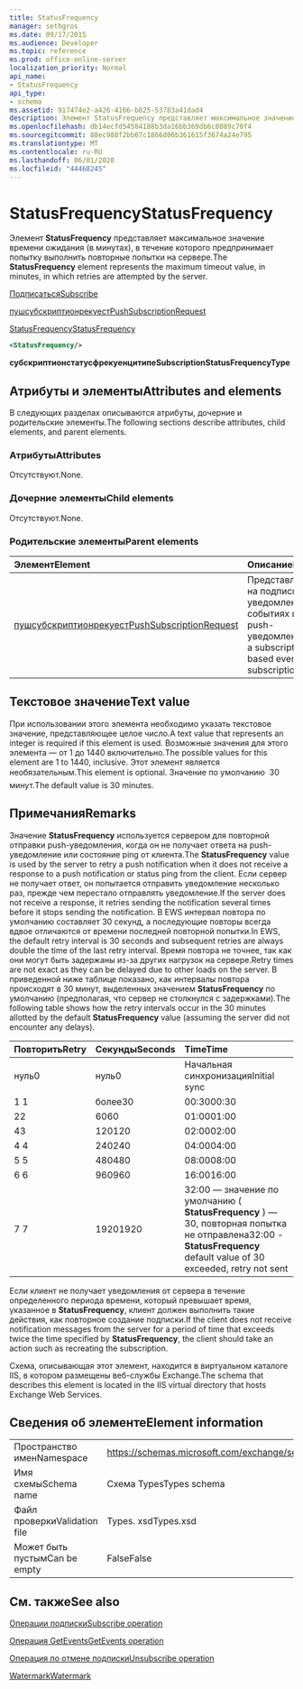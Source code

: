 ```yaml
---
title: StatusFrequency
manager: sethgros
ms.date: 09/17/2015
ms.audience: Developer
ms.topic: reference
ms.prod: office-online-server
localization_priority: Normal
api_name:
- StatusFrequency
api_type:
- schema
ms.assetid: 917474e2-a426-4166-b825-53783a41dad4
description: Элемент StatusFrequency представляет максимальное значение времени ожидания (в минутах), в течение которого предпринимает попытку выполнить повторные попытки на сервере.
ms.openlocfilehash: db14ecfd54584188b3da16bb369db6c8089c70f4
ms.sourcegitcommit: 88ec988f2bb67c1866d06b361615f3674a24e795
ms.translationtype: MT
ms.contentlocale: ru-RU
ms.lasthandoff: 06/01/2020
ms.locfileid: "44468245"
---
```

# <a name="statusfrequency"></a><span data-ttu-id="13117-103">StatusFrequency</span><span class="sxs-lookup"><span data-stu-id="13117-103">StatusFrequency</span></span>

<span data-ttu-id="13117-104">Элемент **StatusFrequency** представляет максимальное значение времени ожидания (в минутах), в течение которого предпринимает попытку выполнить повторные попытки на сервере.</span><span class="sxs-lookup"><span data-stu-id="13117-104">The **StatusFrequency** element represents the maximum timeout value, in minutes, in which retries are attempted by the server.</span></span> 
  
[<span data-ttu-id="13117-105">Подписаться</span><span class="sxs-lookup"><span data-stu-id="13117-105">Subscribe</span></span>](subscribe.md)
  
[<span data-ttu-id="13117-106">пушсубскриптионрекуест</span><span class="sxs-lookup"><span data-stu-id="13117-106">PushSubscriptionRequest</span></span>](pushsubscriptionrequest.md)
  
[<span data-ttu-id="13117-107">StatusFrequency</span><span class="sxs-lookup"><span data-stu-id="13117-107">StatusFrequency</span></span>](statusfrequency.md)
  
```XML
<StatusFrequency/>
```

 <span data-ttu-id="13117-108">**субскриптионстатусфрекуенцитипе**</span><span class="sxs-lookup"><span data-stu-id="13117-108">**SubscriptionStatusFrequencyType**</span></span>
## <a name="attributes-and-elements"></a><span data-ttu-id="13117-109">Атрибуты и элементы</span><span class="sxs-lookup"><span data-stu-id="13117-109">Attributes and elements</span></span>

<span data-ttu-id="13117-110">В следующих разделах описываются атрибуты, дочерние и родительские элементы.</span><span class="sxs-lookup"><span data-stu-id="13117-110">The following sections describe attributes, child elements, and parent elements.</span></span>
  
### <a name="attributes"></a><span data-ttu-id="13117-111">Атрибуты</span><span class="sxs-lookup"><span data-stu-id="13117-111">Attributes</span></span>

<span data-ttu-id="13117-112">Отсутствуют.</span><span class="sxs-lookup"><span data-stu-id="13117-112">None.</span></span>
  
### <a name="child-elements"></a><span data-ttu-id="13117-113">Дочерние элементы</span><span class="sxs-lookup"><span data-stu-id="13117-113">Child elements</span></span>

<span data-ttu-id="13117-114">Отсутствуют.</span><span class="sxs-lookup"><span data-stu-id="13117-114">None.</span></span>
  
### <a name="parent-elements"></a><span data-ttu-id="13117-115">Родительские элементы</span><span class="sxs-lookup"><span data-stu-id="13117-115">Parent elements</span></span>

|<span data-ttu-id="13117-116">**Элемент**</span><span class="sxs-lookup"><span data-stu-id="13117-116">**Element**</span></span>|<span data-ttu-id="13117-117">**Описание**</span><span class="sxs-lookup"><span data-stu-id="13117-117">**Description**</span></span>|
|:-----|:-----|
|[<span data-ttu-id="13117-118">пушсубскриптионрекуест</span><span class="sxs-lookup"><span data-stu-id="13117-118">PushSubscriptionRequest</span></span>](pushsubscriptionrequest.md) <br/> |<span data-ttu-id="13117-119">Представляет подписку на подписку на уведомления о событиях на основе push-уведомлений.</span><span class="sxs-lookup"><span data-stu-id="13117-119">Represents a subscription to a push-based event notification subscription.</span></span>  <br/> |
   
## <a name="text-value"></a><span data-ttu-id="13117-120">Текстовое значение</span><span class="sxs-lookup"><span data-stu-id="13117-120">Text value</span></span>

<span data-ttu-id="13117-121">При использовании этого элемента необходимо указать текстовое значение, представляющее целое число.</span><span class="sxs-lookup"><span data-stu-id="13117-121">A text value that represents an integer is required if this element is used.</span></span> <span data-ttu-id="13117-122">Возможные значения для этого элемента — от 1 до 1440 включительно.</span><span class="sxs-lookup"><span data-stu-id="13117-122">The possible values for this element are 1 to 1440, inclusive.</span></span> <span data-ttu-id="13117-123">Этот элемент является необязательным.</span><span class="sxs-lookup"><span data-stu-id="13117-123">This element is optional.</span></span> <span data-ttu-id="13117-124">Значение по умолчанию  30 минут.</span><span class="sxs-lookup"><span data-stu-id="13117-124">The default value is 30 minutes.</span></span>
  
## <a name="remarks"></a><span data-ttu-id="13117-125">Примечания</span><span class="sxs-lookup"><span data-stu-id="13117-125">Remarks</span></span>

<span data-ttu-id="13117-126">Значение **StatusFrequency** используется сервером для повторной отправки push-уведомления, когда он не получает ответа на push-уведомление или состояние ping от клиента.</span><span class="sxs-lookup"><span data-stu-id="13117-126">The **StatusFrequency** value is used by the server to retry a push notification when it does not receive a response to a push notification or status ping from the client.</span></span> <span data-ttu-id="13117-127">Если сервер не получает ответ, он попытается отправить уведомление несколько раз, прежде чем перестало отправлять уведомление.</span><span class="sxs-lookup"><span data-stu-id="13117-127">If the server does not receive a response, it retries sending the notification several times before it stops sending the notification.</span></span> <span data-ttu-id="13117-128">В EWS интервал повтора по умолчанию составляет 30 секунд, а последующие повторы всегда вдвое отличаются от времени последней повторной попытки.</span><span class="sxs-lookup"><span data-stu-id="13117-128">In EWS, the default retry interval is 30 seconds and subsequent retries are always double the time of the last retry interval.</span></span> <span data-ttu-id="13117-129">Время повтора не точнее, так как они могут быть задержаны из-за других нагрузок на сервере.</span><span class="sxs-lookup"><span data-stu-id="13117-129">Retry times are not exact as they can be delayed due to other loads on the server.</span></span> <span data-ttu-id="13117-130">В приведенной ниже таблице показано, как интервалы повтора происходят в 30 минут, выделенных значением **StatusFrequency** по умолчанию (предполагая, что сервер не столкнулся с задержками).</span><span class="sxs-lookup"><span data-stu-id="13117-130">The following table shows how the retry intervals occur in the 30 minutes allotted by the default **StatusFrequency** value (assuming the server did not encounter any delays).</span></span> 
  
|<span data-ttu-id="13117-131">**Повторить**</span><span class="sxs-lookup"><span data-stu-id="13117-131">**Retry**</span></span>|<span data-ttu-id="13117-132">**Секунды**</span><span class="sxs-lookup"><span data-stu-id="13117-132">**Seconds**</span></span>|<span data-ttu-id="13117-133">**Time**</span><span class="sxs-lookup"><span data-stu-id="13117-133">**Time**</span></span>|
|:-----|:-----|:-----|
|<span data-ttu-id="13117-134">нуль</span><span class="sxs-lookup"><span data-stu-id="13117-134">0</span></span>  <br/> |<span data-ttu-id="13117-135">нуль</span><span class="sxs-lookup"><span data-stu-id="13117-135">0</span></span>  <br/> |<span data-ttu-id="13117-136">Начальная синхронизация</span><span class="sxs-lookup"><span data-stu-id="13117-136">Initial sync</span></span>  <br/> |
|<span data-ttu-id="13117-137">1 </span><span class="sxs-lookup"><span data-stu-id="13117-137">1</span></span>  <br/> |<span data-ttu-id="13117-138">более</span><span class="sxs-lookup"><span data-stu-id="13117-138">30</span></span>  <br/> |<span data-ttu-id="13117-139">00:30</span><span class="sxs-lookup"><span data-stu-id="13117-139">00:30</span></span>  <br/> |
|<span data-ttu-id="13117-140">2</span><span class="sxs-lookup"><span data-stu-id="13117-140">2</span></span>  <br/> |<span data-ttu-id="13117-141">60</span><span class="sxs-lookup"><span data-stu-id="13117-141">60</span></span>  <br/> |<span data-ttu-id="13117-142">01:00</span><span class="sxs-lookup"><span data-stu-id="13117-142">01:00</span></span>  <br/> |
|<span data-ttu-id="13117-143">4</span><span class="sxs-lookup"><span data-stu-id="13117-143">3</span></span>  <br/> |<span data-ttu-id="13117-144">120</span><span class="sxs-lookup"><span data-stu-id="13117-144">120</span></span>  <br/> |<span data-ttu-id="13117-145">02:00</span><span class="sxs-lookup"><span data-stu-id="13117-145">02:00</span></span>  <br/> |
|<span data-ttu-id="13117-146">4 </span><span class="sxs-lookup"><span data-stu-id="13117-146">4</span></span>  <br/> |<span data-ttu-id="13117-147">240</span><span class="sxs-lookup"><span data-stu-id="13117-147">240</span></span>  <br/> |<span data-ttu-id="13117-148">04:00</span><span class="sxs-lookup"><span data-stu-id="13117-148">04:00</span></span>  <br/> |
|<span data-ttu-id="13117-149">5 </span><span class="sxs-lookup"><span data-stu-id="13117-149">5</span></span>  <br/> |<span data-ttu-id="13117-150">480</span><span class="sxs-lookup"><span data-stu-id="13117-150">480</span></span>  <br/> |<span data-ttu-id="13117-151">08:00</span><span class="sxs-lookup"><span data-stu-id="13117-151">08:00</span></span>  <br/> |
|<span data-ttu-id="13117-152">6 </span><span class="sxs-lookup"><span data-stu-id="13117-152">6</span></span>  <br/> |<span data-ttu-id="13117-153">960</span><span class="sxs-lookup"><span data-stu-id="13117-153">960</span></span>  <br/> |<span data-ttu-id="13117-154">16:00</span><span class="sxs-lookup"><span data-stu-id="13117-154">16:00</span></span>  <br/> |
|<span data-ttu-id="13117-155">7 </span><span class="sxs-lookup"><span data-stu-id="13117-155">7</span></span>  <br/> |<span data-ttu-id="13117-156">1920</span><span class="sxs-lookup"><span data-stu-id="13117-156">1920</span></span>  <br/> |<span data-ttu-id="13117-157">32:00 — значение по умолчанию ( **StatusFrequency** ) — 30, повторная попытка не отправлена</span><span class="sxs-lookup"><span data-stu-id="13117-157">32:00 - **StatusFrequency** default value of 30 exceeded, retry not sent</span></span>  <br/> |
   
<span data-ttu-id="13117-158">Если клиент не получает уведомления от сервера в течение определенного периода времени, который превышает время, указанное в **StatusFrequency**, клиент должен выполнить такие действия, как повторное создание подписки.</span><span class="sxs-lookup"><span data-stu-id="13117-158">If the client does not receive notification messages from the server for a period of time that exceeds twice the time specified by **StatusFrequency**, the client should take an action such as recreating the subscription.</span></span> 
  
<span data-ttu-id="13117-159">Схема, описывающая этот элемент, находится в виртуальном каталоге IIS, в котором размещены веб-службы Exchange.</span><span class="sxs-lookup"><span data-stu-id="13117-159">The schema that describes this element is located in the IIS virtual directory that hosts Exchange Web Services.</span></span>
  
## <a name="element-information"></a><span data-ttu-id="13117-160">Сведения об элементе</span><span class="sxs-lookup"><span data-stu-id="13117-160">Element information</span></span>

|||
|:-----|:-----|
|<span data-ttu-id="13117-161">Пространство имен</span><span class="sxs-lookup"><span data-stu-id="13117-161">Namespace</span></span>  <br/> |https://schemas.microsoft.com/exchange/services/2006/types  <br/> |
|<span data-ttu-id="13117-162">Имя схемы</span><span class="sxs-lookup"><span data-stu-id="13117-162">Schema name</span></span>  <br/> |<span data-ttu-id="13117-163">Схема Types</span><span class="sxs-lookup"><span data-stu-id="13117-163">Types schema</span></span>  <br/> |
|<span data-ttu-id="13117-164">Файл проверки</span><span class="sxs-lookup"><span data-stu-id="13117-164">Validation file</span></span>  <br/> |<span data-ttu-id="13117-165">Types. xsd</span><span class="sxs-lookup"><span data-stu-id="13117-165">Types.xsd</span></span>  <br/> |
|<span data-ttu-id="13117-166">Может быть пустым</span><span class="sxs-lookup"><span data-stu-id="13117-166">Can be empty</span></span>  <br/> |<span data-ttu-id="13117-167">False</span><span class="sxs-lookup"><span data-stu-id="13117-167">False</span></span>  <br/> |
   
## <a name="see-also"></a><span data-ttu-id="13117-168">См. также</span><span class="sxs-lookup"><span data-stu-id="13117-168">See also</span></span>



[<span data-ttu-id="13117-169">Операции подписки</span><span class="sxs-lookup"><span data-stu-id="13117-169">Subscribe operation</span></span>](subscribe-operation.md)
  
[<span data-ttu-id="13117-170">Операция GetEvents</span><span class="sxs-lookup"><span data-stu-id="13117-170">GetEvents operation</span></span>](getevents-operation.md)
  
[<span data-ttu-id="13117-171">Операция по отмене подписки</span><span class="sxs-lookup"><span data-stu-id="13117-171">Unsubscribe operation</span></span>](unsubscribe-operation.md)
  
[<span data-ttu-id="13117-172">Watermark</span><span class="sxs-lookup"><span data-stu-id="13117-172">Watermark</span></span>](watermark.md)


